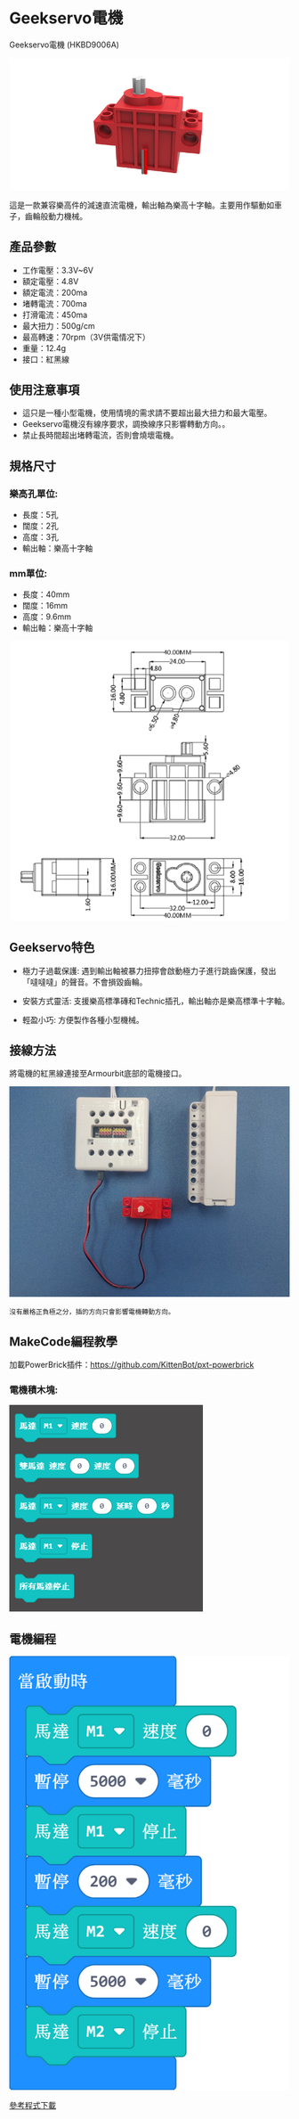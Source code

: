 # Geekservo電機

Geekservo電機 (HKBD9006A)

![](./images/13_05.png)

這是一款兼容樂高件的減速直流電機，輸出軸為樂高十字軸。主要用作驅動如車子，齒輪般動力機械。

## 產品參數

- 工作電壓：3.3V~6V
- 額定電壓：4.8V
- 額定電流：200ma
- 堵轉電流：700ma
- 打滑電流：450ma
- 最大扭力：500g/cm
- 最高轉速：70rpm（3V供電情况下）
- 重量：12.4g
- 接口：紅黑線
    
## 使用注意事項

- 這只是一種小型電機，使用情境的需求請不要超出最大扭力和最大電壓。
- Geekservo電機沒有線序要求，調換線序只影響轉動方向。。
- 禁止長時間超出堵轉電流，否則會燒壞電機。

## 規格尺寸

### 樂高孔單位:

- 長度：5孔
- 闊度：2孔
- 高度：3孔
- 輸出軸：樂高十字軸

### mm單位:

- 長度：40mm
- 闊度：16mm
- 高度：9.6mm
- 輸出軸：樂高十字軸

![](./images/13_03.png)

## Geekservo特色

- 極力子過載保護:
遇到輸出軸被暴力扭擰會啟動極力子進行跳齒保護，發出「噠噠噠」的聲音。不會損毀齒輪。

- 安裝方式靈活:
支援樂高標準磚和Technic插孔，輸出軸亦是樂高標準十字軸。

- 輕盈小巧:
方便製作各種小型機械。

## 接線方法

將電機的紅黑線連接至Armourbit底部的電機接口。

![](./images/motorCon.jpg)

    沒有嚴格正負極之分，插的方向只會影響電機轉動方向。

## MakeCode編程教學

加載PowerBrick插件：https://github.com/KittenBot/pxt-powerbrick

### 電機積木塊:

![](./images/motorblocks.png)

## 電機編程

![](./images/motor.png)

[參考程式下載](www.google.com)
